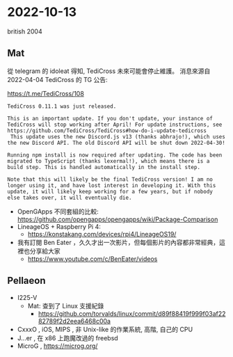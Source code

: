 # 2022-10-13

british 
2004 

## Mat

從 telegram 的 idoleat 得知, TediCross 未來可能會停止維護。
消息來源自 2022-04-04 TediCross 的 TG 公告:

https://t.me/TediCross/108

```
TediCross 0.11.1 was just released.

This is an important update. If you don't update, your instance of TediCross will stop working after April! For update instructions, see https://github.com/TediCross/TediCross#how-do-i-update-tedicross
 This update uses the new Discord.js v13 (thanks abhrajo!), which uses the new Discord API. The old Discord API will be shut down 2022-04-30!

Running npm install is now required after updating. The code has been migrated to TypeScript (thanks lexermal!), which means there is a build step. This is handled automatically in the install step.

Note that this will likely be the final TediCross version! I am no longer using it, and have lost interest in developing it. With this update, it will likely keep working for a few years, but if nobody else takes over, it will eventually die.
```

- OpenGApps 不同套組的比較: https://github.com/opengapps/opengapps/wiki/Package-Comparison
- LineageOS + Raspberry Pi 4:
    - https://konstakang.com/devices/rpi4/LineageOS19/
- 我有訂閱 Ben Eater ，久久才出一次影片，但每個影片的內容都非常經典，這裡也分享給大家
    - https://www.youtube.com/c/BenEater/videos

## Pellaeon

- I225-V
    - Mat: 查到了 Linux 支援紀錄
        - https://github.com/torvalds/linux/commit/d89f88419f999f03af2282789f2d2eea6468c00a
- CxxxO , iOS, MIPS , 非 Unix-like 的作業系統, 高階, 自己的 CPU
- J...er , 在 x86 上跑魔改過的 freebsd
- MicroG , https://microg.org/ 
